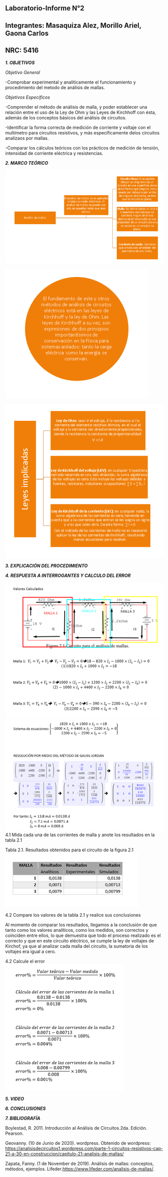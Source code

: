 ## Laboratorio-Informe N°2    
## Integrantes: Masaquiza Alez, Morillo Ariel, Gaona Carlos    
## NRC: 5416   

**_1. OBJETIVOS_**   

_Objetivo General_   

-Comprobar experimental y analiticamente el funcionamiento y procedimiento del metodo de análisis de mallas.

_Objetivos Específicos_    

-Comprender el método  de  análisis   de malla, y poder establecer una relación entre el uso de la Ley de Ohm y las Leyes de Kirchhoff   con   ésta,   además   de   los conceptos   básicos   del  análisis   de circuitos.

-Identificar la forma correcta de medición de corriente   y   voltaje   con   el   multímetro   para circuitos resistivos, y más específicamente delos circuitos analizaos por mallas.

-Comparar   los   cálculos   teóricos   con   los prácticos de medición de tensión, intensidad de corriente eléctrica y resistencias.

**_2. MARCO TEÓRICO_**     

![marco1](https://github.com/AlexMP98/Laboratio-N2/blob/main/Imagenes/Marco%20teorico%20l2-1.PNG)

![marco2](https://github.com/AlexMP98/Laboratio-N2/blob/main/Imagenes/Marco%20teorico%20l2-2.PNG)

![marco3](https://github.com/AlexMP98/Laboratio-N2/blob/main/Imagenes/Marco%20teorico%20l2-3.PNG)

**_3. EXPLICACIÓN DEL PROCEDIMIENTO_**   






**_4. RESPUESTA A INTERROGANTES Y CALCULO DEL ERROR_**   

![calculos](https://github.com/AlexMP98/Laboratio-N2/blob/main/Imagenes/Lab2.png)   
![calculos](https://github.com/AlexMP98/Laboratio-N2/blob/main/Imagenes/Lab2_2.png)    
4.1 Mida cada una de las corrientes de malla y anote los resultados en la tabla 2.1  

Tabla 2.1. Resultados obtenidos para el circuito de la figura 2.1         
![tabla](https://github.com/AlexMP98/Laboratio-N2/blob/main/Imagenes/tabla.png)      

4.2 Compare los valores de la tabla 2.1 y realice sus conclusiones

Al momento de comparar los resultados, llegamos a la conclusión de que tanto como los valores analíticos, como los medidos, son correctos y coinciden entre ellos, lo que demuestra que todo el proceso realizado es el correcto y que en este circuito eléctrico, se cumple la ley de voltajes de Kirchof, ya que al analizar cada malla del circuito, la sumatoria de los voltajes era igual a cero.

4.2 Calcule el error    
![error](https://github.com/AlexMP98/Laboratio-N2/blob/main/Imagenes/Error2.png) 



**_5. VIDEO_**    


**_6. CONCLUSIONES_**   


**_7. BIBLIOGRAFÍA_**  

Boylestad, R. 2011. Introducción al Análisis de Circuitos.2da. Edición. Pearson.

Geovanny. (10 de Junio de 2020). wordpress. Obtenido de wordpress: https://analisisdecircuitos1.wordpress.com/parte-1-circuitos-resistivos-cap-21-a-30-en-construccion/capitulo-21-analisis-de-mallas/

Zapata, Fanny. (1 de November de 2019). Análisis de mallas: conceptos, métodos, ejemplos. Lifeder.https://www.lifeder.com/analisis-de-mallas/.
